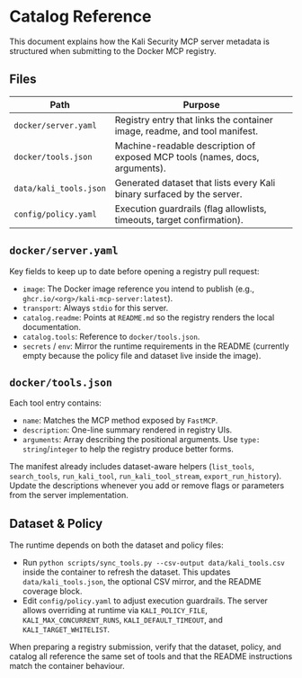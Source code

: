 # Catalog Reference

This document explains how the Kali Security MCP server metadata is structured when
submitting to the Docker MCP registry.

## Files

| Path | Purpose |
| --- | --- |
| `docker/server.yaml` | Registry entry that links the container image, readme, and tool manifest. |
| `docker/tools.json` | Machine-readable description of exposed MCP tools (names, docs, arguments). |
| `data/kali_tools.json` | Generated dataset that lists every Kali binary surfaced by the server. |
| `config/policy.yaml` | Execution guardrails (flag allowlists, timeouts, target confirmation). |

## `docker/server.yaml`

Key fields to keep up to date before opening a registry pull request:

- `image`: The Docker image reference you intend to publish (e.g., `ghcr.io/<org>/kali-mcp-server:latest`).
- `transport`: Always `stdio` for this server.
- `catalog.readme`: Points at `README.md` so the registry renders the local documentation.
- `catalog.tools`: Reference to `docker/tools.json`.
- `secrets` / `env`: Mirror the runtime requirements in the README (currently empty because the
  policy file and dataset live inside the image).

## `docker/tools.json`

Each tool entry contains:

- `name`: Matches the MCP method exposed by `FastMCP`.
- `description`: One-line summary rendered in registry UIs.
- `arguments`: Array describing the positional arguments. Use `type: string`/`integer` to help the
  registry produce better forms.

The manifest already includes dataset-aware helpers (`list_tools`, `search_tools`,
`run_kali_tool`, `run_kali_tool_stream`, `export_run_history`). Update the descriptions whenever you
add or remove flags or parameters from the server implementation.

## Dataset & Policy

The runtime depends on both the dataset and policy files:

- Run `python scripts/sync_tools.py --csv-output data/kali_tools.csv` inside the container to refresh
  the dataset. This updates `data/kali_tools.json`, the optional CSV mirror, and the README coverage block.
- Edit `config/policy.yaml` to adjust execution guardrails. The server allows overriding at runtime via
  `KALI_POLICY_FILE`, `KALI_MAX_CONCURRENT_RUNS`, `KALI_DEFAULT_TIMEOUT`, and `KALI_TARGET_WHITELIST`.

When preparing a registry submission, verify that the dataset, policy, and catalog all reference the same
set of tools and that the README instructions match the container behaviour.
